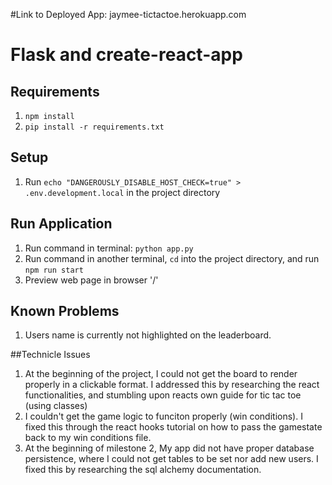 #Link to Deployed App: jaymee-tictactoe.herokuapp.com 
# Flask and create-react-app

## Requirements

1. `npm install`
2. `pip install -r requirements.txt`

## Setup

1. Run `echo "DANGEROUSLY_DISABLE_HOST_CHECK=true" > .env.development.local` in the project directory

## Run Application

1. Run command in terminal: `python app.py`
2. Run command in another terminal, `cd` into the project directory, and run `npm run start`
3. Preview web page in browser '/'

## Known Problems

1. Users name is currently not highlighted on the leaderboard.

##Technicle Issues

1. At the beginning of the project, I could not get the board to render properly in a clickable format. I addressed this by researching the react functionalities, and stumbling upon reacts own guide for tic tac toe (using classes)
2. I couldn't get the game logic to funciton properly (win conditions). I fixed this through the react hooks tutorial on how to pass the gamestate back to my win conditions file.
3. At the beginning of milestone 2, My app did not have proper database persistence, where I could not get tables to be set nor add new users. I fixed this by researching the sql alchemy documentation.
